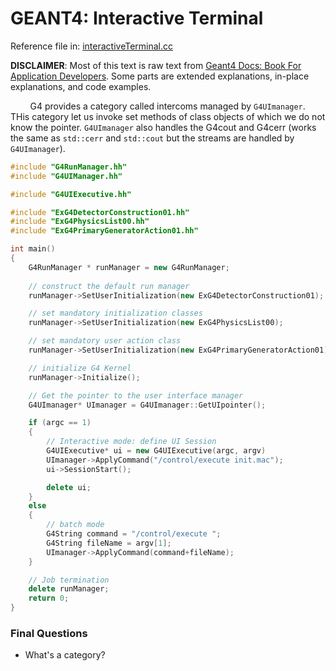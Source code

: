 # GEANT4: Interactive Terminal
Reference file in: [interactiveTerminal.cc](https://github.com/araujoarthur/geant4-learning-resources/blob/main/Geant4-Resources/G4BookForApplicationDevelopersWalkthrough/Chapter2/interactiveTerminal.cc)

**DISCLAIMER**: Most of this text is raw text from [Geant4 Docs: Book For Application Developers](https://geant4-userdoc.web.cern.ch/UsersGuides/ForApplicationDeveloper/fo/BookForApplicationDevelopers.pdf). Some parts are extended explanations, in-place explanations, and code examples.

&nbsp;&nbsp;&nbsp;&nbsp;&nbsp;&nbsp;&nbsp;&nbsp;G4 provides a category called intercoms managed by `G4UImanager`. THis category let us invoke set methods of class objects of which we do not know the pointer. `G4UImanager` also handles the G4cout and G4cerr (works the same as `std::cerr` and `std::cout` but the streams are handled by `G4UImanager`).

```cpp
#include "G4RunManager.hh"
#include "G4UIManager.hh"

#include "G4UIExecutive.hh"

#include "ExG4DetectorConstruction01.hh"
#include "ExG4PhysicsList00.hh"
#include "ExG4PrimaryGeneratorAction01.hh"

int main()
{
    G4RunManager * runManager = new G4RunManager;
    
    // construct the default run manager
    runManager->SetUserInitialization(new ExG4DetectorConstruction01);

    // set mandatory initialization classes
    runManager->SetUserInitialization(new ExG4PhysicsList00);

    // set mandatory user action class
    runManager->SetUserInitialization(new ExG4PrimaryGeneratorAction01);

    // initialize G4 Kernel
    runManager->Initialize();

    // Get the pointer to the user interface manager
    G4UImanager* UImanager = G4UImanager::GetUIpointer();

    if (argc == 1)
    {
        // Interactive mode: define UI Session
        G4UIExecutive* ui = new G4UIExecutive(argc, argv)
        UImanager->ApplyCommand("/control/execute init.mac");
        ui->SessionStart();

        delete ui;
    }
    else
    {
        // batch mode
        G4String command = "/control/execute ";
        G4String fileName = argv[1];
        UImanager->ApplyCommand(command+fileName);
    }

    // Job termination
    delete runManager;
    return 0;
}
```

### Final Questions
- What's a category?
